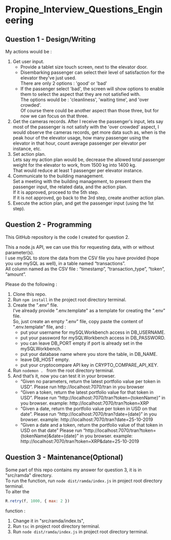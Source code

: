 # Propine_Interview_Questions_Engineering

## Question 1 - Design/Writing

My actions would be :
1. Get user input.
   * Provide a tablet size touch screen, next to the elevator door.
   * Disembarking passenger can select their level of satisfaction for the elevator they've just used.\
      There are only 2 options : 'good' or 'bad'
   * If the passenger select 'bad', the screen will show options to enable them to select the aspect that they are not satisfied with.\
      The options would be : 'cleanliness', 'waiting time', and 'over crowded'.\
      Of course there could be another aspect than those three, but for now we can focus on that three.
2. Get the cameras records.
    After I receive the passenger's input, lets say most of the passenger is not satisfy with the 'over crowded' aspect, I would observe the cameras records, get more data such as, when is the peak hour of the elevator usage, how many passenger using the elevator in that hour, count average passenger per elevator per instance, etc.
3. Set action plan.\
    Lets say my action plan would be, decrease the allowed total passenger weight for the elevator to work, from 1500 kg into 1400 kg.\
    That would reduce at least 1 passenger per elevator instance.
4. Communicate to the building management.\
    Set a meeting with the building management, to present them the passenger input, the related data, and the action plan.\
    If it is approved, proceed to the 5th step.\
    If it is not approved, go back to the 3rd step, create another action plan.
5. Execute the action plan, and get the passenger input (using the 1st step).

## Question 2 - Programming

This GitHub repository is the code I created for question 2.

This a node.js API, we can use this for requesting data, with or without parameter(s).\
I use mySQL to store the data from the CSV file you have provided (hope you use mySQL as well), in a table named “transactions”.\
All column named as the CSV file : “timestamp”, “transaction_type”, “token”, “amount”.

Please do the following :
1. Clone this repo.
2. Run ```npm install``` in the project root directory terminal.
3. Create the ".env" file.\
   I’ve already provide ".env.template" as a template for creating the ".env" file.\
   So, just create an empty ".env" file, copy paste the content of ".env.template" file, and :
   * put your username for mySQLWorkbench access in DB_USERNAME.
   * put your password for mySQLWorkbench access in DB_PASSWORD.
   * you can leave DB_PORT empty if port is already set in the mySQLWorkbench.
   * put your database name where you store the table, in DB_NAME.
   * leave DB_HOST empty.
   * put your cryptocompare API key in CRYPTO_COMPARE_API_KEY.
4. Run ```nodemon . ``` from the root directory terminal.
5. And that’s it, now you can test it in your browser.
   * “Given no parameters, return the latest portfolio value per token in USD”.
      Please run http://localhost:7070/tran in you browser
   * “Given a token, return the latest portfolio value for that token in USD”.
      Please run “http://localhost:7070/tran?token={tokenName}” in you browser.
      example: http://localhost:7070/tran?token=XRP
   * “Given a date, return the portfolio value per token in USD on that date”.
      Please run “http://localhost:7070/tran?date={date}” in you browser.
      example: http://localhost:7070/tran?date=25-10-2019
   * “Given a date and a token, return the portfolio value of that token in USD on that date”
      Please run “http://localhost:7070/tran?token={tokenName}&date={date}” in you browser.
      example: http://localhost:7070/tran?token=XRP&date=25-10-2019
  


## Question 3 - Maintenance(Optional)

Some part of this repo contains my answer for question 3, it is in "src/ramda" directory.\
To run the function, run ```node dist/ramda/index.js``` in project root directory terminal.\
To alter the 
```javascript 
R.retry(f, 1000, { max: 2 })
``` 
function :
1. Change it in "src/ramda/index.ts", 
2. Run ```tsc``` in project root directory terminal.
3. Run ```node dist/ramda/index.js``` in project root directory terminal.



